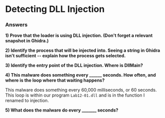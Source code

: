 # Detecting DLL Injection

### Answers

**1) Prove that the loader is using DLL injection. (Don't forget a relevant snapshot in Ghidra.)**

**2) Identify the process that will be injected into. Seeing a string in Ghidra isn't sufficient -- explain how the process gets selected.**

**3) Identify the entry point of the DLL injection. Where is DllMain?**

**4) This malware does something every ______ seconds. How often, and where is the loop where that waiting happens?**

This malware does something every 60,000 milliseconds, or 60 seconds. This loop is within our program `Lab12-01.dll` and is in the function I renamed to injection.

**5) What does the malware do every _______ seconds?**
